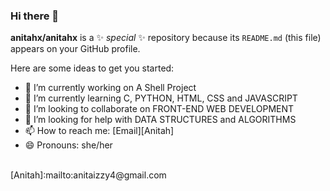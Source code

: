 ### Hi there 👋

**anitahx/anitahx** is a ✨ _special_ ✨ repository because its `README.md` (this file) appears on your GitHub profile.

Here are some ideas to get you started:

- 🔭 I’m currently working on A Shell Project
- 🌱 I’m currently learning C, PYTHON, HTML, CSS and JAVASCRIPT
- 👯 I’m looking to collaborate on FRONT-END WEB DEVELOPMENT
- 🤔 I’m looking for help with DATA STRUCTURES and ALGORITHMS
- 📫 How to reach me: [Email][Anitah]
- 😄 Pronouns: she/her

<br/>
[Anitah]:mailto:anitaizzy4@gmail.com
